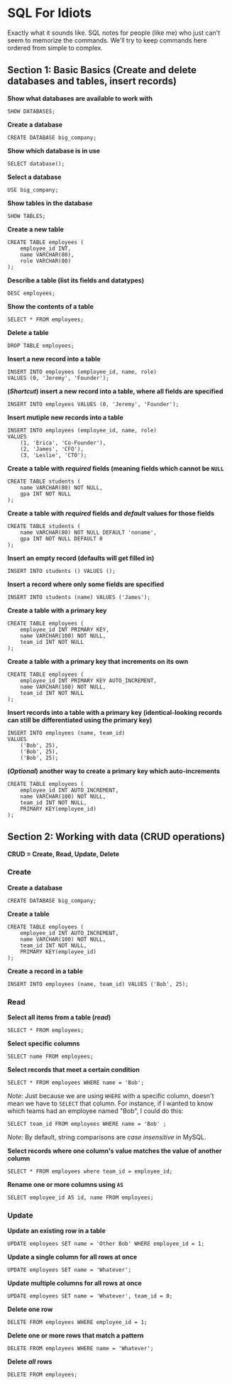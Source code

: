 # SQL For Idiots

Exactly what it sounds like. SQL notes for people (like me) who just can't seem to memorize the commands. We'll try to keep commands here ordered from simple to complex. 

## Section 1: Basic Basics (Create and delete databases and tables, insert records)

**Show what databases are available to work with**

```
SHOW DATABASES;
```

**Create a database**

```
CREATE DATABASE big_company;
```

**Show which database is in use**

```
SELECT database();
```

**Select a database**

```
USE big_company;
```

**Show tables in the database**

```
SHOW TABLES;
```

**Create a new table**

```
CREATE TABLE employees (
    employee_id INT,
    name VARCHAR(80),
    role VARCHAR(80)
);
```

**Describe a table (list its fields and datatypes)**

```
DESC employees;
```

**Show the contents of a table**

```
SELECT * FROM employees;
```

**Delete a table**

```
DROP TABLE employees;
```

**Insert a new record into a table**

```
INSERT INTO employees (employee_id, name, role) 
VALUES (0, 'Jeremy', 'Founder');
```

**(*Shortcut*) insert a new record into a table, where all fields are specified**

```
INSERT INTO employees VALUES (0, 'Jeremy', 'Founder');
```

**Insert mutiple new records into a table**

```
INSERT INTO employees (employee_id, name, role) 
VALUES 
    (1, 'Erica', 'Co-Founder'),
    (2, 'James', 'CFO'),
    (3, 'Leslie', 'CTO');
```

**Create a table with *required* fields (meaning fields which cannot be `NULL`**

```
CREATE TABLE students (
    name VARCHAR(80) NOT NULL,
    gpa INT NOT NULL
);
```

**Create a table with *required* fields and *default* values for those fields**

```
CREATE TABLE students (
    name VARCHAR(80) NOT NULL DEFAULT 'noname',
    gpa INT NOT NULL DEFAULT 0
);
```

**Insert an empty record (defaults will get filled in)**

```
INSERT INTO students () VALUES ();
```

**Insert a record where only some fields are specified**

```
INSERT INTO students (name) VALUES ('James');
```

**Create a table with a primary key**

```
CREATE TABLE employees (
    employee_id INT PRIMARY KEY,
    name VARCHAR(100) NOT NULL,
    team_id INT NOT NULL
);
```

**Create a table with a primary key that increments on its own**

```
CREATE TABLE employees (
    employee_id INT PRIMARY KEY AUTO_INCREMENT,
    name VARCHAR(100) NOT NULL,
    team_id INT NOT NULL
);
```

**Insert records into a table with a primary key (identical-looking records can still be differentiated using the primary key)**

```
INSERT INTO employees (name, team_id) 
VALUES 
    ('Bob', 25),
    ('Bob', 25),
    ('Bob', 25);
```

**(*Optional*) another way to create a primary key which auto-increments**

```
CREATE TABLE employees (
    employee_id INT AUTO_INCREMENT,
    name VARCHAR(100) NOT NULL,
    team_id INT NOT NULL,
    PRIMARY KEY(employee_id)
);
```

## Section 2: Working with data (CRUD operations)

**CRUD = Create, Read, Update, Delete**

### Create

**Create a database**

```
CREATE DATABASE big_company;
```

**Create a table**

```
CREATE TABLE employees (
    employee_id INT AUTO_INCREMENT,
    name VARCHAR(100) NOT NULL,
    team_id INT NOT NULL,
    PRIMARY KEY(employee_id)
);
```

**Create a record in a table**

```
INSERT INTO employees (name, team_id) VALUES ('Bob', 25);
```

### Read

**Select all items from a table (*read*)**

```
SELECT * FROM employees;
```

**Select specific columns**

```
SELECT name FROM employees;
```

**Select records that meet a certain condition**

```
SELECT * FROM employees WHERE name = 'Bob';
```

*Note:* Just because we are using `WHERE` with a specific column, doesn't mean we have to `SELECT` that column. For instance, if I wanted to know which teams had an employee named "Bob", I could do this:

```
SELECT team_id FROM employees WHERE name = 'Bob' ;
```
*Note:* By default, string comparisons are *case insensitive* in MySQL. 

**Select records where one column's value matches the value of another column**

```
SELECT * FROM employees where team_id = employee_id;
```

**Rename one or more columns using `AS`**

```
SELECT employee_id AS id, name FROM employees; 
```

### Update

**Update an existing row in a table**

```
UPDATE employees SET name = 'Other Bob' WHERE employee_id = 1;
```

**Update a single column for all rows at once**

```
UPDATE employees SET name = 'Whatever';
```

**Update multiple columns for all rows at once**

```
UPDATE employees SET name = 'Whatever', team_id = 0;
```

**Delete one row**

```
DELETE FROM employees WHERE employee_id = 1;
```

**Delete one or more rows that match a pattern**

```
DELETE FROM employees WHERE name = 'Whatever';
```

**Delete *all* rows**

```
DELETE FROM employees;
```